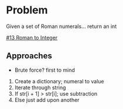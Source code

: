 
# Problem
Given a set of Roman numerals...
return an int

[\#13 Roman to Integer](https://leetcode.com/problems/roman-to-integer/description/)

## Approaches
- Brute force? first to mind
1. Create a dictionary; numeral to value
2. Iterate through string
3. If str[i + 1] > str[i]; use subtraction
4. Else just add upon another
